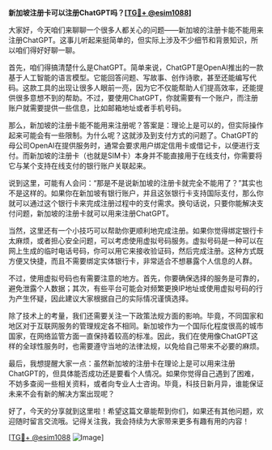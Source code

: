 **新加坡注册卡可以注册ChatGPT吗？[[TG💪+ @esim1088](https://t.me/s/esim1088)]**

大家好，今天咱们来聊聊一个很多人都关心的问题——新加坡的注册卡能不能用来注册ChatGPT。这事儿听起来挺简单的，但实际上涉及不少细节和背景知识，所以咱们得好好聊一聊。

首先，咱们得搞清楚什么是ChatGPT。简单来说，ChatGPT是OpenAI推出的一款基于人工智能的语言模型。它能回答问题、写故事、创作诗歌，甚至还能编写代码。这款工具的出现让很多人眼前一亮，因为它不仅能帮助人们提高效率，还能提供很多意想不到的帮助。不过，要使用ChatGPT，你就需要有一个账户，而注册账户就需要提供一些信息，比如邮箱地址或者手机号码。

那么，新加坡的注册卡能不能用来注册呢？答案是：理论上是可以的，但实际操作起来可能会有一些限制。为什么呢？这就涉及到支付方式的问题了。ChatGPT的母公司OpenAI在提供服务时，通常会要求用户绑定信用卡或借记卡，以便进行支付。而新加坡的注册卡（也就是SIM卡）本身并不能直接用于在线支付，你需要将它与某个支持在线支付的银行账户关联起来。

说到这里，可能有人会问：“那是不是说新加坡的注册卡就完全不能用了？”其实也不是这样的。如果你在新加坡有银行账户，并且这张银行卡支持国际支付，那么你就可以通过这个银行卡来完成注册过程中的支付需求。换句话说，只要你能解决支付问题，新加坡的注册卡就可以用来注册ChatGPT。

当然，这里还有一个小技巧可以帮助你更顺利地完成注册。如果你觉得绑定银行卡太麻烦，或者担心安全问题，可以考虑使用虚拟号码服务。虚拟号码是一种可以在网上生成的临时电话号码，你可以用它来接收验证码，然后完成注册。这种方式既方便又快捷，而且不需要绑定实体银行卡，非常适合不想暴露个人信息的人群。

不过，使用虚拟号码也有需要注意的地方。首先，你要确保选择的服务是可靠的，避免泄露个人数据；其次，有些平台可能会对频繁更换IP地址或使用虚拟号码的行为产生怀疑，因此建议大家根据自己的实际情况谨慎选择。

除了技术上的考量，我们还需要关注一下政策法规方面的影响。毕竟，不同国家和地区对于互联网服务的管理规定各不相同。新加坡作为一个国际化程度很高的城市国家，在网络监管方面一直保持着较高的标准。因此，我们在使用像ChatGPT这样的全球性服务时，也需要遵守当地的法律法规，以免给自己带来不必要的麻烦。

最后，我想提醒大家一点：虽然新加坡的注册卡在理论上是可以用来注册ChatGPT的，但具体能否成功还是要看个人情况。如果你觉得自己遇到了困难，不妨多查阅一些相关资料，或者向专业人士咨询。毕竟，科技日新月异，谁能保证未来不会有新的解决方案出现呢？

好了，今天的分享就到这里啦！希望这篇文章能帮到你们，如果还有其他问题，欢迎随时留言交流哦。记得关注我，我会持续为大家带来更多有趣有用的内容！

[[TG💪+ @esim1088](https://t.me/s/esim1088) ![Image](https://i.postimg.cc/4NQfJmqS/Snipaste-2025-05-13-00-14-12.png)]